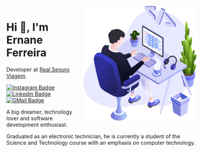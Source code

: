
<img align="right" src="./images/user.png" width="300"/>

# Hi 👋, I'm Ernane Ferreira

Developer at [Real Seguro Viagem](https://www.seguroviagem.srv.br/).

[![Instagram Badge](https://img.shields.io/badge/-Ernane.Jx-262671?style=flat-square&labelColor=262671&logo=instagram&logoColor=white)](https://www.instagram.com/ernane.jx/)
[![Linkedin Badge](https://img.shields.io/badge/-Ernane%20Ferreira-262671?style=flat-square&logo=Linkedin&logoColor=white)](https://www.linkedin.com/in/ernane/)
[![GMail Badge](https://img.shields.io/badge/ernane.junior25@gmail.com-262671?style=flat-square&labelColor=262671&logo=gmail&logoColor=fff)](mailto:ernane.junior25@gmail.com)

A big dreamer, technology lover and software development enthusiast.

Graduated as an electronic technician, he is currently a student of the Science and Technology course with an emphasis on computer technology.
